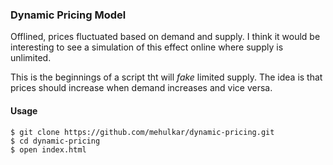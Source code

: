 ### Dynamic Pricing Model

Offlined, prices fluctuated based on demand and supply. I think it would be interesting to see a simulation of this effect online where supply is unlimited. 
 
This is the beginnings of a script tht will _fake_ limited supply. The idea is that prices should increase when demand increases and vice versa. 

#### Usage

```
$ git clone https://github.com/mehulkar/dynamic-pricing.git
$ cd dynamic-pricing
$ open index.html
```
